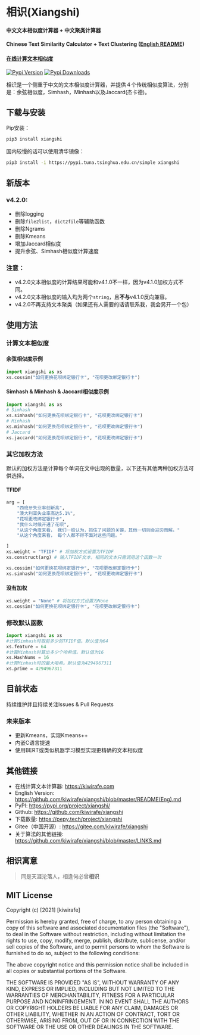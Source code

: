 # 相识(Xiangshi)

#### 中文文本相似度计算器 + 中文聚类计算器
#### Chinese Text Similarity Calculator + Text Clustering ([English README](https://github.com/kiwirafe/xiangshi/blob/master/README(Eng).md))
#### [在线计算文本相似度](https://kiwirafe.com)
[![Pypi Version](https://img.shields.io/pypi/v/xiangshi?label=Pypi%20Version)](https://img.shields.io/pypi/v/xiangshi)
[![Pypi Downloads](https://static.pepy.tech/personalized-badge/xiangshi?period=total&units=international_system&left_color=grey&right_color=blue&left_text=Pypi%20Downloads)](https://pepy.tech/project/xiangshi)

相识是一个侧重于中文的文本相似度计算器，并提供４个传统相似度算法，分别是：余弦相似度，Simhash，Minhash以及Jaccard(杰卡德)。

## 下载与安装
Pip安装：
```sh
pip3 install xiangshi
```
国内较慢的话可以使用清华镜像：
```sh
pip3 install -i https://pypi.tuna.tsinghua.edu.cn/simple xiangshi
```

## 新版本
### v4.2.0:
  - 删除logging
  - 删除`file2list`，`dict2file`等辅助函数
  - 删除Ngrams
  - 删除Kmeans
  - 增加Jaccard相似度
  - 提升余弦、Simhash相似度计算速度

### 注意：
  - v4.2.0文本相似度的计算结果可能和v4.1.0不一样，因为v4.1.0加权方式不同。
  - v4.2.0文本相似度的输入均为两个`string`，且**不与**v4.1.0反向兼容。
  - v4.2.0不再支持文本聚类（如果还有人需要的话请联系我，我会另开一个包）

## 使用方法
### 计算文本相似度
#### 余弦相似度示例
```python
import xiangshi as xs
xs.cossim("如何更换花呗绑定银行卡", "花呗更改绑定银行卡")
```
#### Simhash & Minhash & Jaccard相似度示例
```python
import xiangshi as xs
# Simhash
xs.simhash("如何更换花呗绑定银行卡", "花呗更改绑定银行卡")
# Minhash
xs.minhash("如何更换花呗绑定银行卡", "花呗更改绑定银行卡")
# Jaccard
xs.jaccard("如何更换花呗绑定银行卡", "花呗更改绑定银行卡")
```

### 其它加权方法 
默认的加权方法是计算每个单词在文中出现的数量，以下还有其他两种加权方法可供选择。
#### TFIDF
```python
arg = [
    "西班牙失业率创新高",
    "澳大利亚失业率高达5.1%",
    "花呗更改绑定银行卡",
    "我什么时候开通了花呗",
    "从这个角度来看， 我们一般认为，抓住了问题的关键，其他一切则会迎刃而解。"
    "从这个角度来看， 每个人都不得不面对这些问题。"

]
xs.weight = "TFIDF" # 将加权方式设置为TFIDF
xs.construct(arg) # 输入TFIDF文本，相同的文本只需调用这个函数一次

xs.cossim("如何更换花呗绑定银行卡", "花呗更改绑定银行卡")
xs.simhash("如何更换花呗绑定银行卡", "花呗更改绑定银行卡")
```

#### 没有加权
```python
xs.weight = "None" # 将加权方式设置为None
xs.cossim("如何更换花呗绑定银行卡", "花呗更改绑定银行卡")
```

### 修改默认函数
```python
import xiangshi as xs
#计算Simhash时取前多少的TFIDF值。默认值为64
xs.feature = 64
#计算Minhash时算出多少个哈希值。默认值为16
xs.HashNums = 16
#计算Minhash时的最大哈希。默认值为4294967311
xs.prime = 4294967311
```

## 目前状态
持续维护并且持续关注Issues & Pull Requests

### 未来版本
- 更新Kmeans，实现Kmeans++
- 内嵌C语言提速
- 使用BERT或类似机器学习模型实现更精确的文本相似度

## 其他链接
  - 在线计算文本计算器:
  https://kiwirafe.com
  - English Version:
  https://github.com/kiwirafe/xiangshi/blob/master/README(Eng).md
  - PyPI:
  https://pypi.org/project/xiangshi/
  - Github:
  https://github.com/kiwirafe/xiangshi
  - 下载数量:
  https://pepy.tech/project/xiangshi
  - Gitee（中国开源）:
  https://gitee.com/kiwirafe/xiangshi
  - 关于算法的其他链接:
  https://github.com/kiwirafe/xiangshi/blob/master/LINKS.md


## 相识寓意
>同是天涯沦落人，相逢何必曾**相识**

## MIT License
Copyright (c) [2021] [kiwirafe]

Permission is hereby granted, free of charge, to any person obtaining a copy
of this software and associated documentation files (the "Software"), to deal
in the Software without restriction, including without limitation the rights
to use, copy, modify, merge, publish, distribute, sublicense, and/or sell
copies of the Software, and to permit persons to whom the Software is
furnished to do so, subject to the following conditions:

The above copyright notice and this permission notice shall be included in all
copies or substantial portions of the Software.

THE SOFTWARE IS PROVIDED "AS IS", WITHOUT WARRANTY OF ANY KIND, EXPRESS OR
IMPLIED, INCLUDING BUT NOT LIMITED TO THE WARRANTIES OF MERCHANTABILITY,
FITNESS FOR A PARTICULAR PURPOSE AND NONINFRINGEMENT. IN NO EVENT SHALL THE
AUTHORS OR COPYRIGHT HOLDERS BE LIABLE FOR ANY CLAIM, DAMAGES OR OTHER
LIABILITY, WHETHER IN AN ACTION OF CONTRACT, TORT OR OTHERWISE, ARISING FROM,
OUT OF OR IN CONNECTION WITH THE SOFTWARE OR THE USE OR OTHER DEALINGS IN THE
SOFTWARE.
